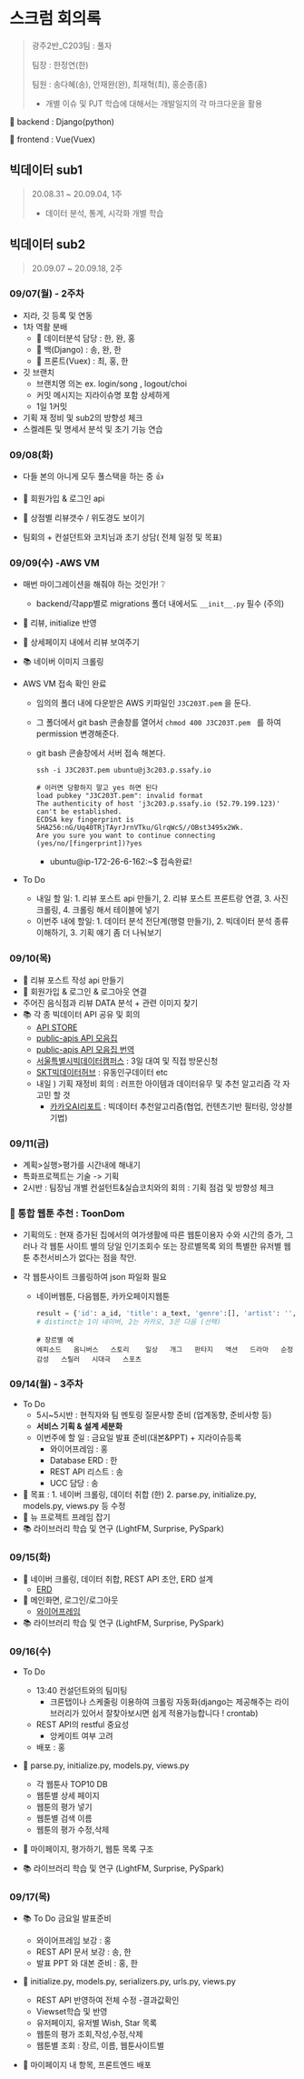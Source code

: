 # 스크럼 회의록

> 광주2반_C203팀  : 풀자
>
> 팀장 : 한정연(한)
>
> 팀원 : 송다혜(송), 안재완(완), 최재혁(최), 홍순종(홍)
>
> - 개별 이슈 및 PJT 학습에 대해서는 개발일지의 각 마크다운을 활용

:blue_book: backend : Django(python)

:green_book: frontend : Vue(Vuex)



## 빅데이터 sub1 

> 20.08.31 ~ 20.09.04, 1주
>
> - 데이터 분석, 통계, 시각화 개별 학습



## 빅데이터 sub2 

> 20.09.07 ~ 20.09.18, 2주

### 09/07(월) - 2주차

- 지라, 깃 등록 및 연동
- 1차 역활 분배
  - :black_heart: 데이터분석 담당 : 한, 완, 홍
  - :blue_book: 백(Django) : 송, 완, 한
  - :green_book: 프론트(Vuex) : 최, 홍, 한
- 깃 브랜치
  - 브랜치명 의논 ex. login/song , logout/choi
  - 커밋 메시지는 지라이슈명 포함 상세하게
  - 1일 1커밋
- 기획 재 정비 및 sub2의 방향성 체크
- 스켈레톤 및 명세서 분석 및 초기 기능 연습

### 09/08(화)

- 다들 본의 아니게 모두 풀스택을 하는 중 :thumbsup:

-  :blue_book: 회원가입 & 로그인 api
-  :green_book: 상점별 리뷰갯수 / 위도경도 보이기

- 팀회의  + 컨설던트와 코치님과 초기 상담( 전체 일정 및 목표)

### 09/09(수) -AWS VM

- 매번 마이그레이션을 해줘야 하는 것인가! :grey_question:
  
  - backend/각app별로 migrations 폴더 내에서도 `__init__.py`  필수 (주의)
- :blue_book: 리뷰, initialize 반영

- :green_book: 상세페이지 내에서 리뷰 보여주기 

- :books: 네이버 이미지 크롤링

- AWS VM 접속 확인 완료

  - 임의의 폴더 내에 다운받은 AWS 키파일인 `J3C203T.pem` 을 둔다. 

  - 그 폴더에서 git bash 콘솔창를 열어서 `chmod 400 J3C203T.pem `  를 하여 permission 변경해준다.

  - git bash 콘솔창에서 서버 접속 해본다. 

    `ssh -i J3C203T.pem ubuntu@j3c203.p.ssafy.io`

    ```
    # 이러면 당황하지 말고 yes 하면 된다
    load pubkey "J3C203T.pem": invalid format
    The authenticity of host 'j3c203.p.ssafy.io (52.79.199.123)' can't be established.
    ECDSA key fingerprint is SHA256:nG/Uq40TRjTAyrJrnVTku/GlrqWcS//OBst3495x2Wk.
    Are you sure you want to continue connecting (yes/no/[fingerprint])?yes
    ```

    - ubuntu@ip-172-26-6-162:~$ 접속완료!

- To Do 
  - 내일 할 일: 1. 리뷰 포스트 api 만들기, 2. 리뷰 포스트 프론트랑 연결, 3. 사진 크롤링, 4. 크롤링 해서 테이블에 넣기 
  - 이번주 내에 할일: 1. 데이터 분석 전단계(행렬 만들기), 2. 빅데이터 분석 종류 이해하기, 3. 기획 얘기 좀 더 나눠보기 

### 09/10(목)

- :blue_book: 리뷰 포스트 작성 api 만들기
- :green_book: 회원가입 & 로그인 & 로그아웃 연결
- 주어진 음식점과 리뷰 DATA 분석 + 관련 이미지 찾기
- :books: 각 종 빅데이터 API 공유 및 회의
  - [API STORE](https://www.apistore.co.kr/api/apiList.do)
  - [public-apis API 모음집](https://github.com/public-apis/public-apis)
  - [public-apis API 모음집 번역](https://github.com/dl0312/open-apis-korea#%EC%9D%8C%EC%95%85)
  - [서울특별시빅데이터캠퍼스](https://bigdata.seoul.go.kr/data/selectPageListSampleDataSet.do?r_id=P213&sample_data_seq=&tab_type=A&file_id=&sch_text=&sch_order=U&currentPage=1) : 3일 대여 및 직접 방문신청
  - [SKT빅데이터허브](https://bigdata.seoul.go.kr/data/selectPageListSampleDataSet.do?r_id=P213&sample_data_seq=&tab_type=A&file_id=&sch_text=&sch_order=U&currentPage=1) : 유동인구데이터 etc
  - 내일 ) 기획 재정비 회의 : 러프한 아이템과 데이터유무 및 추천 알고리즘 각 자 고민 할 것
    - [카카오AI리포트](https://brunch.co.kr/@kakao-it/72) : 빅데이터 추천알고리즘(협업, 컨텐츠기반 필터링, 앙상블 기법) 

### 09/11(금)

- 계획>실행>평가를 시간내에 해내기
- 특화프로젝트는 기술 -> 기획
- 2시반 : 팀장님 개별 컨설턴트&실습코치와의 회의 : 기획 점검 및 방향성 체크

### :apple: 통합 웹툰 추천 : ToonDom

- 기획의도 : 현재 증가된 집에서의 여가생활에 따른 웹툰이용자 수와 시간의 증가, 그러나 각 웹툰 사이트 별의 당일 인기조회수 또는 장르별목록 외의 특별한 유저별 웹툰 추천서비스가 없다는 점을 착안.  
- 각 웹툰사이트 크롤링하여 json 파일화 필요 
  
  - 네이버웹툰, 다음웹툰, 카카오페이지웹툰 
  
    ```python
    result = {'id': a_id, 'title': a_text, 'genre':[], 'artist': '', 'rating': '', 'link': '', 'thumb': '', 'distinct': ''}
    # distinct는 1이 네이버, 2는 카카오, 3은 다음 (선택)
    ```
  
    ```
    # 장르별 예
    에피소드   옴니버스   스토리    일상   개그   판타지   액션   드라마   순정   감성   스릴러   시대극   스포츠
    ```
  
    

### 09/14(월) - 3주차

- To Do 
  - 5시~5시반 : 현직자와 팀 멘토링 질문사항 준비 (업계동향, 준비사항 등)
  - **서비스 기획 & 설계 세분화**
  - 이번주에 할 일 : 금요일 발표 준비(대본&PPT) + 지라이슈등록
    - 와이어프레임 : 홍
    - Database ERD : 한
    - REST API 리스트 : 송
    - UCC 담당 : 송
- :blue_book: 목표 : 1. 네이버 크롤링, 데이터 취합 (한) 2. parse.py, initialize.py, models.py, views.py 등 수정
- :green_book: 뉴 프로젝트 프레임 잡기
- :books: 라이브러리 학습 및 연구 (LightFM, Surprise, PySpark)



### 09/15(화)

- :blue_book: 네이버 크롤링, 데이터 취합, REST API 초안, ERD 설계 
  - [ERD](https://www.erdcloud.com/)
- :green_book: 메인화면, 로그인/로그아웃
  - [와이어프레임](https://ovenapp.io/project/qQiaxM0NaQwecFj7n40nMi9kWzvjoEg3#1TlDr)
- :books: 라이브러리 학습 및 연구 (LightFM, Surprise, PySpark)



### 09/16(수)

- To Do 
  - 13:40 컨설던트와의 팀미팅
    - 크론탭이나 스케줄링 이용하여 크롤링 자동화(django는 제공해주는 라이브러리가 있어서 잘찾아보시면 쉽게 적용가능합니다 ! crontab)
  - REST API의 restful 중요성
    - 앙케이트 여부 고려
  - 배포 : 홍
  
- :blue_book: parse.py, initialize.py, models.py, views.py
  - 각 웹툰사 TOP10 DB
  - 웹툰별 상세 페이지  
  - 웹툰의 평가 넣기
  - 웹툰별 검색 이름
  - 웹툰의 평가 수정,삭제
- :green_book: 마이페이지, 평가하기, 웹툰 목록 구조
- :books: 라이브러리 학습 및 연구 (LightFM, Surprise, PySpark)



### 09/17(목)

- :books: To Do 금요일 발표준비 
  - 와이어프레임 보강 : 홍
  - REST API 문서 보강 : 송, 한
  - 발표 PPT 와 대본 준비 : 홍, 한

- :blue_book: initialize.py, models.py, serializers.py, urls.py, views.py

  - REST API 반영하여 전체 수정 -결과값확인
  - Viewset학습 및 반영
  - 유저페이지, 유저별 Wish, Star 목록
  - 웹툰의 평가 조회,작성,수정,삭제
  - 웹툰별 조회 : 장르, 이름, 웹툰사이트별

- :green_book: 마이페이지 내 항목, 프론트엔드 배포

  